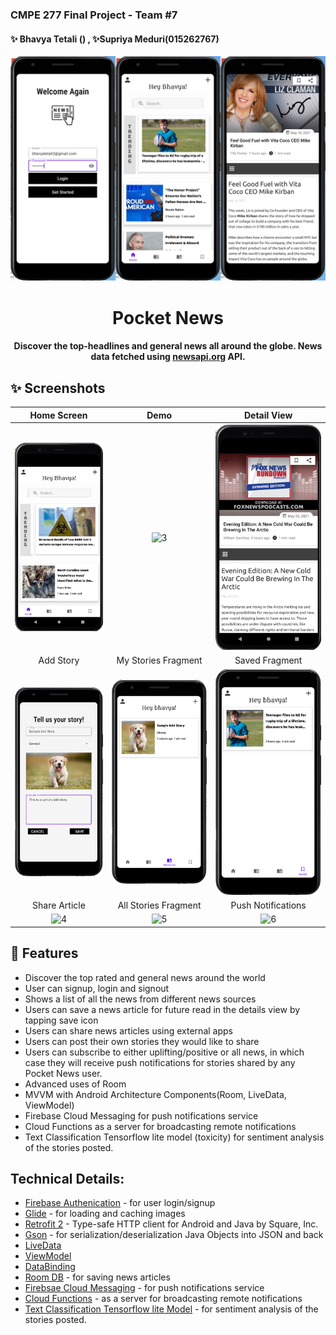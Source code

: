 ### CMPE 277 Final Project - Team #7
#### ✨ Bhavya Tetali () , ✨Supriya Meduri(015262767)

![Screen](https://github.com/supriyameduri9/AppFinalProject/blob/main/PocketNews-Screenshots/PocketNews-Merge.jpg)
<h1 align="center">Pocket News</h1>
<h4 align="center">
	Discover the top-headlines and general news all around the globe. News data fetched using <a href="https://newsapi.org/">newsapi.org</a> API.
</h4>


## ✨ Screenshots
| Home Screen | Demo |  Detail View |
|:-:|:-:|:-:|
| ![Fist](https://github.com/supriyameduri9/AppFinalProject/blob/main/PocketNews-Screenshots/HomePage.png) | ![3]() | ![3](https://github.com/supriyameduri9/AppFinalProject/blob/main/PocketNews-Screenshots/DetailView.png) |
| Add Story | My Stories Fragment | Saved Fragment
| ![4](https://github.com/supriyameduri9/AppFinalProject/blob/main/PocketNews-Screenshots/AddStory.png) | ![5](https://github.com/supriyameduri9/AppFinalProject/blob/main/PocketNews-Screenshots/MyStory.png)  | ![6](https://github.com/supriyameduri9/AppFinalProject/blob/main/PocketNews-Screenshots/SavedFragment.png)|
| Share Article | All Stories Fragment | Push Notifications
| ![4]() | ![5]()  | ![6]()|



## 🌟 Features
*   Discover the top rated and general news around the world
*   User can signup, login and signout 
*   Shows a list of all the news from different news sources
*   Users can save a news article for future read in the details view by tapping save icon 
*   Users can share news articles using external apps
*   Users can post their own stories they would like to share
*   Users can subscribe to either uplifting/positive or all news, in which case they will receive push notifications for stories shared by any Pocket News user.
*   Advanced uses of Room
*   MVVM with Android Architecture Components(Room, LiveData, ViewModel)
*   Firebase Cloud Messaging for push notifications service
*   Cloud Functions as a server for broadcasting remote notifications
*   Text Classification Tensorflow lite model (toxicity) for sentiment analysis of the stories posted.

## Technical Details:
*   [Firebase Authenication](https://firebase.google.com/docs/auth) - for user login/signup
*   [Glide](https://github.com/bumptech/glide) - for loading and caching images 
*   [Retrofit 2](https://github.com/square/retrofit) - Type-safe HTTP client for Android and Java by Square, Inc. 
*   [Gson](https://github.com/google/gson) - for serialization/deserialization Java Objects into JSON and back
*   [LiveData](https://developer.android.com/topic/libraries/architecture/livedata)
*   [ViewModel](https://developer.android.com/topic/libraries/architecture/viewmodel)
*   [DataBinding](https://developer.android.com/topic/libraries/data-binding/)
*   [Room DB](https://developer.android.com/reference/android/arch/persistence/room/RoomDatabase) - for saving news articles
*   [Firebsae Cloud Messaging]() - for push notifications service
*   [Cloud Functions]() - as a server for broadcasting remote notifications
*   [Text Classification Tensorflow lite Model]() - for sentiment analysis of the stories posted.






